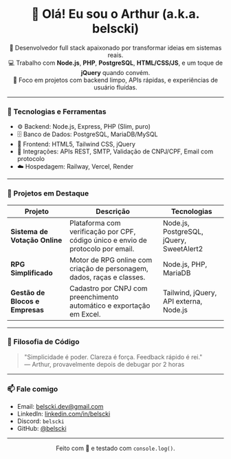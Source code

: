 <h1 align="center">👋 Olá! Eu sou o Arthur (a.k.a. belscki)</h1>

<p align="center">
  🧠 Desenvolvedor full stack apaixonado por transformar ideias em sistemas reais.<br>
  💻 Trabalho com <strong>Node.js</strong>, <strong>PHP</strong>, <strong>PostgreSQL</strong>, <strong>HTML/CSS/JS</strong>, e um toque de <strong>jQuery</strong> quando convém.<br>
  🚀 Foco em projetos com backend limpo, APIs rápidas, e experiências de usuário fluídas.
</p>

---

### 🧰 Tecnologias e Ferramentas

- ⚙️ Backend: Node.js, Express, PHP (Slim, puro)
- 🗄️ Banco de Dados: PostgreSQL, MariaDB/MySQL
- 🎨 Frontend: HTML5, Tailwind CSS, jQuery
- 📡 Integrações: APIs REST, SMTP, Validação de CNPJ/CPF, Email com protocolo
- ☁️ Hospedagem: Railway, Vercel, Render

---

### 📌 Projetos em Destaque

| Projeto | Descrição | Tecnologias |
|--------|-----------|-------------|
| **Sistema de Votação Online** | Plataforma com verificação por CPF, código único e envio de protocolo por email. | Node.js, PostgreSQL, jQuery, SweetAlert2 |
| **RPG Simplificado** | Motor de RPG online com criação de personagem, dados, raças e classes. | Node.js, PHP, MariaDB |
| **Gestão de Blocos e Empresas** | Cadastro por CNPJ com preenchimento automático e exportação em Excel. | Tailwind, jQuery, API externa, Node.js |

---

### 🧠 Filosofia de Código

> "Simplicidade é poder. Clareza é força. Feedback rápido é rei."  
> — Arthur, provavelmente depois de debugar por 2 horas

---

### 📫 Fale comigo

- Email: belscki.dev@gmail.com  
- LinkedIn: [linkedin.com/in/belscki](https://www.linkedin.com/in/arthur-bergamascki-7bba7b2aa/)  
- Discord: `belscki`  
- GitHub: [@belscki](https://github.com/Belscki)

---

<p align="center">
  Feito com 💙 e testado com <code>console.log()</code>.
</p>
